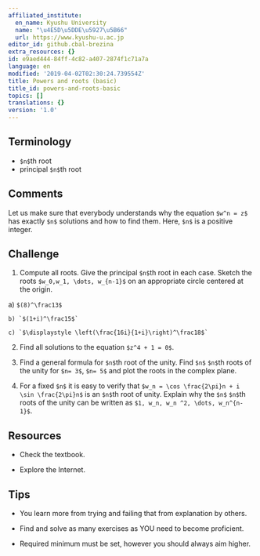 ```yaml
---
affiliated_institute:
  en_name: Kyushu University
  name: "\u4E5D\u5DDE\u5927\u5B66"
  url: https://www.kyushu-u.ac.jp
editor_id: github.cbal-brezina
extra_resources: {}
id: e9aed444-84ff-4c82-a407-2874f1c71a7a
language: en
modified: '2019-04-02T02:30:24.739554Z'
title: Powers and roots (basic)
title_id: powers-and-roots-basic
topics: []
translations: {}
version: '1.0'
---
```


## Terminology 

- `$n$`th root
- principal `$n$`th root


## Comments

Let us make sure that everybody understands why the equation `$w^n = z$` has  exactly `$n$` solutions and how to find them. Here, `$n$` is a positive integer.


## Challenge


1.  Compute all roots. Give the principal `$n$`th root in each case. Sketch the roots `$w_0,w_1, \dots, w_{n-1}$` on an appropriate circle centered at the origin.
  
  a) `$(8)^\frac13$`

    b) `$(1+i)^\frac15$`

    c) `$\displaystyle \left(\frac{16i}{1+i}\right)^\frac18$`

2. Find all solutions to the equation `$z^4 + 1 = 0$`.
3. Find a general formula for `$n$`th root of the unity. Find `$n$` `$n$`th roots of the unity for `$n= 3$`, `$n= 5$` and plot the roots in the complex plane. 

4. For a fixed `$n$` it is easy to verify that `$w_n = \cos \frac{2\pi}n + i \sin \frac{2\pi}n$` is an `$n$`th root of unity. Explain why the `$n$` `$n$`th roots of the unity can be written as `$1, w_n, w_n ^2, \dots, w_n^{n-1}$`. 
## Resources

- Check the textbook.

- Explore the Internet.


## Tips


- You learn more from trying and failing that from explanation by others.

- Find and solve as many exercises as YOU need to become proficient.

- Required minimum must be set, however you should always aim higher.







